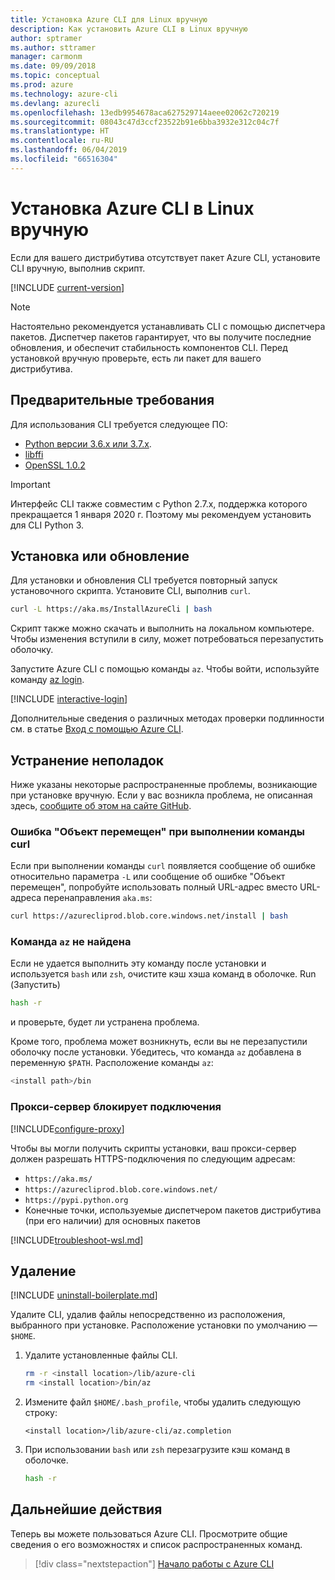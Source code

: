 ```yaml
---
title: Установка Azure CLI для Linux вручную
description: Как установить Azure CLI в Linux вручную
author: sptramer
ms.author: sttramer
manager: carmonm
ms.date: 09/09/2018
ms.topic: conceptual
ms.prod: azure
ms.technology: azure-cli
ms.devlang: azurecli
ms.openlocfilehash: 13edb9954678aca627529714aeee02062c720219
ms.sourcegitcommit: 08043c47d3ccf23522b91e6bba3932e312c04c7f
ms.translationtype: HT
ms.contentlocale: ru-RU
ms.lasthandoff: 06/04/2019
ms.locfileid: "66516304"
---
```

# <a name="install-azure-cli-on-linux-manually"></a>Установка Azure CLI в Linux вручную

Если для вашего дистрибутива отсутствует пакет Azure CLI, установите CLI вручную, выполнив скрипт.

[!INCLUDE [current-version](includes/current-version.md)]

> [!NOTE]
> Настоятельно рекомендуется устанавливать CLI с помощью диспетчера пакетов. Диспетчер пакетов гарантирует, что вы получите последние обновления, и обеспечит стабильность компонентов CLI. Перед установкой вручную проверьте, есть ли пакет для вашего дистрибутива.

## <a name="prerequisites"></a>Предварительные требования

Для использования CLI требуется следующее ПО:

* [Python версии 3.6.x или 3.7.x](https://www.python.org/downloads/). 
* [libffi](https://sourceware.org/libffi/)
* [OpenSSL 1.0.2](https://www.openssl.org/source/)

> [!IMPORTANT]
>
> Интерфейс CLI также совместим с Python 2.7.x, поддержка которого прекращается 1 января 2020 г. Поэтому мы рекомендуем установить для CLI Python 3.

## <a name="install-or-update"></a>Установка или обновление

Для установки и обновления CLI требуется повторный запуск установочного скрипта. Установите CLI, выполнив `curl`.

```bash
curl -L https://aka.ms/InstallAzureCli | bash
```

Скрипт также можно скачать и выполнить на локальном компьютере. Чтобы изменения вступили в силу, может потребоваться перезапустить оболочку.

Запустите Azure CLI с помощью команды `az`. Чтобы войти, используйте команду [az login](/cli/azure/reference-index#az-login).

[!INCLUDE [interactive-login](includes/interactive-login.md)]

Дополнительные сведения о различных методах проверки подлинности см. в статье [Вход с помощью Azure CLI](authenticate-azure-cli.md).

## <a name="troubleshooting"></a>Устранение неполадок

Ниже указаны некоторые распространенные проблемы, возникающие при установке вручную. Если у вас возникла проблема, не описанная здесь, [сообщите об этом на сайте GitHub](https://github.com/Azure/azure-cli/issues).

### <a name="curl-object-moved-error"></a>Ошибка "Объект перемещен" при выполнении команды curl

Если при выполнении команды `curl` появляется сообщение об ошибке относительно параметра `-L` или сообщение об ошибке "Объект перемещен", попробуйте использовать полный URL-адрес вместо URL-адреса перенаправления `aka.ms`:

```bash
curl https://azurecliprod.blob.core.windows.net/install | bash
```

### <a name="az-command-not-found"></a>Команда `az` не найдена

Если не удается выполнить эту команду после установки и используется `bash` или `zsh`, очистите кэш хэша команд в оболочке. Run (Запустить)

```bash
hash -r
```

и проверьте, будет ли устранена проблема.

Кроме того, проблема может возникнуть, если вы не перезапустили оболочку после установки. Убедитесь, что команда `az` добавлена в переменную `$PATH`. Расположение команды `az`:

```bash
<install path>/bin
```

### <a name="proxy-blocks-connection"></a>Прокси-сервер блокирует подключения

[!INCLUDE[configure-proxy](includes/configure-proxy.md)]

Чтобы вы могли получить скрипты установки, ваш прокси-сервер должен разрешать HTTPS-подключения по следующим адресам:

* `https://aka.ms/`
* `https://azurecliprod.blob.core.windows.net/`
* `https://pypi.python.org`
* Конечные точки, используемые диспетчером пакетов дистрибутива (при его наличии) для основных пакетов

[!INCLUDE[troubleshoot-wsl.md](includes/troubleshoot-wsl.md)]

## <a name="uninstall"></a>Удаление

[!INCLUDE [uninstall-boilerplate.md](includes/uninstall-boilerplate.md)]

Удалите CLI, удалив файлы непосредственно из расположения, выбранного при установке. Расположение установки по умолчанию — `$HOME`.

1. Удалите установленные файлы CLI.

   ```bash
   rm -r <install location>/lib/azure-cli
   rm <install location>/bin/az
   ```

2. Измените файл `$HOME/.bash_profile`, чтобы удалить следующую строку:

   ```text
   <install location>/lib/azure-cli/az.completion
   ```

3. При использовании `bash` или `zsh` перезагрузите кэш команд в оболочке.

   ```bash
   hash -r
   ```

## <a name="next-steps"></a>Дальнейшие действия

Теперь вы можете пользоваться Azure CLI. Просмотрите общие сведения о его возможностях и список распространенных команд.

> [!div class="nextstepaction"]
> [Начало работы с Azure CLI](get-started-with-azure-cli.md)
